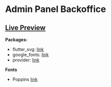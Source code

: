 # Admin Panel Backoffice

## [Live Preview](https://abuanwar072.github.io/Flutter-Responsive-Admin-Panel-or-Dashboard/#/)

**Packages:**

- flutter_svg: [link](https://pub.dev/packages/flutter_svg)
- google_fonts: [link](https://pub.dev/packages/google_fonts)
- provider: [link](https://pub.dev/packages/provider)

**Fonts**

- Poppins [link](https://fonts.google.com/specimen/Poppins)

